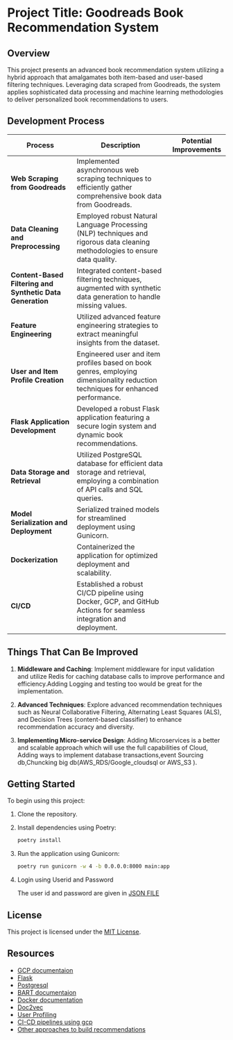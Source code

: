 # Project Title: Goodreads Book Recommendation System

## Overview

This project presents an advanced book recommendation system utilizing a hybrid approach that amalgamates both item-based and user-based filtering techniques. Leveraging data scraped from Goodreads, the system applies sophisticated data processing and machine learning methodologies to deliver personalized book recommendations to users.

## Development Process

| Process                                     | Description                                                                                                                             | Potential Improvements                                                               |
|---------------------------------------------|-----------------------------------------------------------------------------------------------------------------------------------------|--------------------------------------------------------------------------------------|
| **Web Scraping from Goodreads**             | Implemented asynchronous web scraping techniques to efficiently gather comprehensive book data from Goodreads.                         |                                                                                      |
| **Data Cleaning and Preprocessing**         | Employed robust Natural Language Processing (NLP) techniques and rigorous data cleaning methodologies to ensure data quality.           |                                                                                      |
| **Content-Based Filtering and Synthetic Data Generation** | Integrated content-based filtering techniques, augmented with synthetic data generation to handle missing values.               |                                                                                      |
| **Feature Engineering**                     | Utilized advanced feature engineering strategies to extract meaningful insights from the dataset.                                       |                                                                                      |
| **User and Item Profile Creation**          | Engineered user and item profiles based on book genres, employing dimensionality reduction techniques for enhanced performance.        |                                                                                      |
| **Flask Application Development**           | Developed a robust Flask application featuring a secure login system and dynamic book recommendations.                                 |                                                                                      |
| **Data Storage and Retrieval**              | Utilized PostgreSQL database for efficient data storage and retrieval, employing a combination of API calls and SQL queries.          |                                                                                      |
| **Model Serialization and Deployment**      | Serialized trained models for streamlined deployment using Gunicorn.                                                                   |                                                                                      |
| **Dockerization**                           | Containerized the application for optimized deployment and scalability.                                                               |                                                                                      |
| **CI/CD**                                   | Established a robust CI/CD pipeline using Docker, GCP, and GitHub Actions for seamless integration and deployment.                   |                                                                                      |

## Things That Can Be Improved

1. **Middleware and Caching**: Implement middleware for input validation and utilize Redis for caching database calls to improve performance and efficiency.Adding Logging and testing too would be great for the implementation.

2. **Advanced Techniques**: Explore advanced recommendation techniques such as Neural Collaborative Filtering, Alternating Least Squares (ALS), and Decision Trees (content-based classifier) to enhance recommendation accuracy and diversity.

3. **Implementing Micro-service Design**: Adding Microservices is a better and scalable approach which will use the full capabilities of Cloud, Adding ways to implement database transactions,event Sourcing db,Chuncking big db(AWS_RDS/Google_cloudsql or AWS_S3 ).


## Getting Started

To begin using this project:

1. Clone the repository.
2. Install dependencies using Poetry:

   ```bash
   poetry install
   ```

3. Run the application using Gunicorn:

   ```bash
   poetry run gunicorn -w 4 -b 0.0.0.0:8000 main:app
   ```

4. Login using Userid and Password

   The user id and password are given in [JSON FILE](user_info.json)



## License

This project is licensed under the [MIT License](LICENSE).

## Resources

- [GCP documentaion](https://cloud.google.com)
- [Flask](https://flask.palletsprojects.com/en/3.0.x/)
- [Postgresql](https://www.postgresql.org/docs/)
- [BART documentaion](https://huggingface.co/docs/transformers/main/en/model_doc/bart#transformers.BartForConditionalGeneration)
- [Docker documentation](https://docs.docker.com/)
- [Doc2vec](https://radimrehurek.com/gensim/models/doc2vec.html)
- [User Profiling](https://arxiv.org/html/2402.09660v2)
- [CI-CD pipelines using gcp](https://github.com/google-github-actions/deploy-cloudrun)
- [Other approaches to build recommendations](https://github.com/recommenders-team/recommenders)


